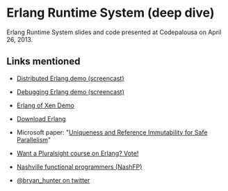 Erlang Runtime System (deep dive)
=========
Erlang Runtime System slides and code presented at Codepalousa on April 26, 2013.

Links mentioned
---------------

* [Distributed Erlang demo (screencast)](http://freshbrewedcode.com/bryanhunter/2012/03/27/intro-to-distributed-erlang-screencast/)

* [Debugging Erlang demo (screencast)](http://freshbrewedcode.com/bryanhunter/2011/11/27/debugging-erlang/)

* [Erlang of Xen Demo](http://zerg.erlangonxen.org/)

* [Download Erlang](http://www.erlang.org/download.html)

* Microsoft paper: "[Uniqueness and Reference Immutability for Safe Parallelism](http://research.microsoft.com/pubs/170528/msr-tr-2012-79.pdf)"

* [Want a Pluralsight course on Erlang? Vote!](http://support.pluralsight.com/forums/127919-new-course-suggestions/suggestions/2835595-erlang-and-erlang-otp)

* [Nashville functional programmers (NashFP)](http://nashfp.org)

* [@bryan_hunter on twitter](http://twitter.com/bryan_hunter)